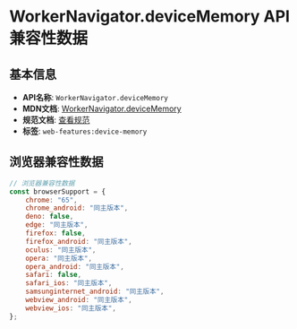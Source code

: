 # WorkerNavigator.deviceMemory API 兼容性数据

## 基本信息

- **API名称**: `WorkerNavigator.deviceMemory`
- **MDN文档**: [WorkerNavigator.deviceMemory](https://developer.mozilla.org/docs/Web/API/WorkerNavigator/deviceMemory)
- **规范文档**: [查看规范](https://www.w3.org/TR/device-memory/#sec-device-memory-js-api)
- **标签**: `web-features:device-memory`

## 浏览器兼容性数据

```javascript
// 浏览器兼容性数据
const browserSupport = {
    chrome: "65",
    chrome_android: "同主版本",
    deno: false,
    edge: "同主版本",
    firefox: false,
    firefox_android: "同主版本",
    oculus: "同主版本",
    opera: "同主版本",
    opera_android: "同主版本",
    safari: false,
    safari_ios: "同主版本",
    samsunginternet_android: "同主版本",
    webview_android: "同主版本",
    webview_ios: "同主版本",
};

```

